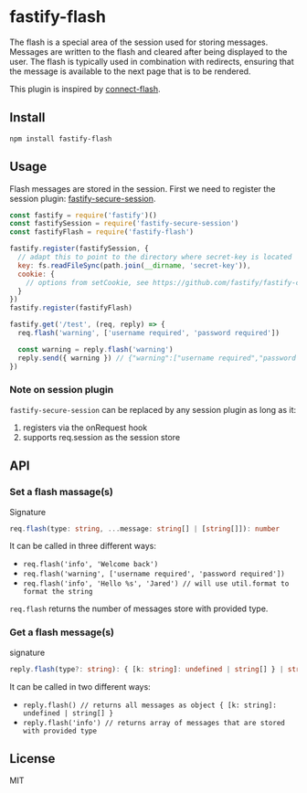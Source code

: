 # fastify-flash
The flash is a special area of the session used for storing messages. Messages are written to the flash and cleared after being displayed to the user. The flash is typically used in combination with redirects, ensuring that the message is available to the next page that is to be rendered.

This plugin is inspired by [connect-flash](https://github.com/jaredhanson/connect-flash).

## Install
`npm install fastify-flash`

## Usage
Flash messages are stored in the session. First we need to register the session plugin: [fastify-secure-session](https://www.npmjs.com/package/fastify-secure-session).

``` javascript
const fastify = require('fastify')()
const fastifySession = require('fastify-secure-session')
const fastifyFlash = require('fastify-flash')

fastify.register(fastifySession, {
  // adapt this to point to the directory where secret-key is located
  key: fs.readFileSync(path.join(__dirname, 'secret-key')),
  cookie: {
    // options from setCookie, see https://github.com/fastify/fastify-cookie
  }
})
fastify.register(fastifyFlash)

fastify.get('/test', (req, reply) => {
  req.flash('warning', ['username required', 'password required'])

  const warning = reply.flash('warning')
  reply.send({ warning }) // {"warning":["username required","password required"]}
})
```

### Note on session plugin
`fastify-secure-session` can be replaced by any session plugin as long as it:

1. registers via the onRequest hook
2. supports req.session as the session store


## API
### Set a flash massage(s)
Signature
``` typescript
req.flash(type: string, ...message: string[] | [string[]]): number
```
It can be called in three different ways:
- `req.flash('info', 'Welcome back')`
- `req.flash('warning', ['username required', 'password required'])`
- `req.flash('info', 'Hello %s', 'Jared') // will use util.format to format the string`

`req.flash` returns the number of messages store with provided type.

### Get a flash message(s)
signature
``` typescript
reply.flash(type?: string): { [k: string]: undefined | string[] } | string[]
```
It can be called in two different ways:
- `reply.flash() // returns all messages as object { [k: string]: undefined | string[] }`
- `reply.flash('info') // returns array of messages that are stored with provided type`

## License

MIT
